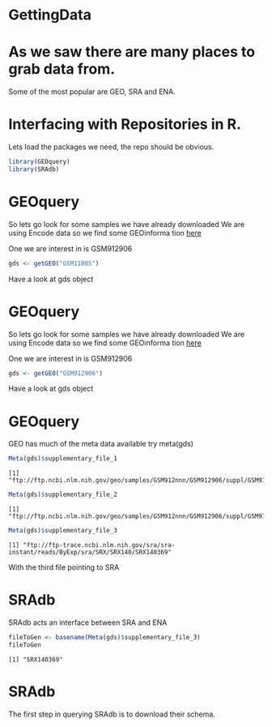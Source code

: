 GettingData
========================================================

As we saw there are many places to grab data from.
========================================================

Some of the most popular are GEO, SRA and ENA.

Interfacing with Repositories in R.
========================================================
Lets load the packages we need, the repo should be obvious.


```r
library(GEOquery)
library(SRAdb)
```

GEOquery
========================================================
So lets go look for some samples we have already downloaded
We are using Encode data so we find some GEOinforma tion [here](http://hgdownload.cse.ucsc.edu/goldenPath/mm9/encodeDCC/wgEncodeSydhTfbs/files.txt)

One we are interest in is GSM912906


```r
gds <- getGEO("GSM11805")
```

Have a look at gds object

GEOquery
========================================================
So lets go look for some samples we have already downloaded
We are using Encode data so we find some GEOinforma tion [here](http://hgdownload.cse.ucsc.edu/goldenPath/mm9/encodeDCC/wgEncodeSydhTfbs/files.txt)

One we are interest in is GSM912906


```r
gds <- getGEO("GSM912906")
```

Have a look at gds object


GEOquery
========================================================
GEO has much of the meta data available try meta(gds)


```r
Meta(gds)$supplementary_file_1
```

```
[1] "ftp://ftp.ncbi.nlm.nih.gov/geo/samples/GSM912nnn/GSM912906/suppl/GSM912906_mm9_wgEncodeSydhTfbsCh12CmycIggrabPk.narrowPeak.gz"
```

```r
Meta(gds)$supplementary_file_2
```

```
[1] "ftp://ftp.ncbi.nlm.nih.gov/geo/samples/GSM912nnn/GSM912906/suppl/GSM912906_mm9_wgEncodeSydhTfbsCh12CmycIggrabSig.bigWig"
```

```r
Meta(gds)$supplementary_file_3
```

```
[1] "ftp://ftp-trace.ncbi.nlm.nih.gov/sra/sra-instant/reads/ByExp/sra/SRX/SRX140/SRX140369"
```
With the third file pointing to SRA

SRAdb
========================================================
SRAdb acts an interface between SRA and ENA


```r
fileToGen <- basename(Meta(gds)$supplementary_file_3) 
fileToGen
```

```
[1] "SRX140369"
```
 SRAdb
========================================================
 The first step in querying SRAdb is to download their schema.


